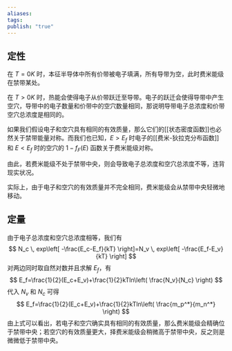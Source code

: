 ```yaml
---
aliases: 
tags: 
publish: "true"
---
```


## 定性

在 $T=0K$ 时，本征半导体中所有价带被电子填满，所有导带为空，此时费米能级在禁带某处。

在 $T>0K$ 时，热能会使得电子从价带跃迁至导带。电子的跃迁会使得导带中产生空穴，导带中的电子数量和价带中的空穴数量相同，那说明导带电子总浓度和价带空穴总浓度是相同的。

如果我们假设电子和空穴具有相同的有效质量，那么它们的[[状态密度函数]]也必然关于禁带能量对称。而我们也已知，$E>E_f$ 时电子的[[费米-狄拉克分布函数]]和 $E<E_f$ 时的空穴的 $1-f_F(E)$ 函数关于费米能级对称。

由此，若费米能级不处于禁带中央，则会导致电子总浓度和空穴总浓度不等，违背现实状况。

实际上，由于电子和空穴的有效质量并不完全相同，费米能级会从禁带中央轻微地移动。

## 定量

由于电子总浓度和空穴总浓度相等，我们有
$$
N_c \, exp\left[ -\frac{E_c-E_f}{kT} \right]=N_v \, exp\left[ -\frac{E_f-E_v}{kT} \right]
$$
对两边同时取自然对数并且求解 $E_f$，有
$$
E_f=\frac{1}{2}(E_c+E_v)+\frac{1}{2}kTln\left( \frac{N_v}{N_c} \right)
$$
 代入 $N_v$ 和 $N_c$  可得
$$
E_f=\frac{1}{2}(E_c+E_v)+\frac{1}{2}kTln\left( \frac{m_p^*}{m_n^*} \right)
$$
由上式可以看出，若电子和空穴确实具有相同的有效质量，那么费米能级会精确位于禁带中央；若空穴的有效质量更大，择费米能级会稍微高于禁带中央，反之则是微微低于禁带中央。

